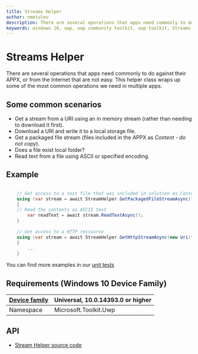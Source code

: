 ```yaml
---
title: Streams Helper
author: nmetulev
description: There are several operations that apps need commonly to do against their APPX, or from the Internet that are not easy.  This helper class wraps up some of the most common operations we need in multiple apps.
keywords: windows 10, uwp, uwp community toolkit, uwp toolkit, Streams
---
```


# Streams Helper

There are several operations that apps need commonly to do against their APPX, or from the Internet that are not easy.  This helper class wraps up some of the most common operations we need in multiple apps.

## Some common scenarios

* Get a stream from a URI using an in memory stream (rather than needing to download it first).
* Download a URI and write it to a local storage file.
* Get a packaged file stream (files included in the APPX as *Content - do not copy*).
* Does a file exist local folder?
* Read text from a file using ASCII or specified encoding.

## Example

```csharp

    // Get access to a text file that was included in solution as Content | do not copy local
    using (var stream = await StreamHelper.GetPackagedFileStreamAsync("Assets/Sub/test.txt"))
    {
	// Read the contents as ASCII text
        var readText = await stream.ReadTextAsync();
    }
    
    // Get access to a HTTP ressource
    using (var stream = await StreamHelper.GetHttpStreamAsync(new Uri("http://dev.windows.com")))
    {
        ...
    }

```

You can find more examples in our [unit tests](https://github.com/Microsoft/UWPCommunityToolkit/blob/master/UnitTests/Helpers/Test_StreamHelper.cs)

## Requirements (Windows 10 Device Family)

| [Device family](http://go.microsoft.com/fwlink/p/?LinkID=526370) | Universal, 10.0.14393.0 or higher |
| --- | --- |
| Namespace | Microsoft.Toolkit.Uwp |

## API

* [Stream Helper source code](https://github.com/Microsoft/UWPCommunityToolkit/blob/master/Microsoft.Toolkit.Uwp/Helpers/StreamHelper.cs)

